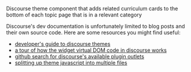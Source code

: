 Discourse theme component that adds related curriculum cards to the bottom of each topic page that is in a relevant category

Discourse's dev documentation is unfortunately limited to blog posts and their own source code. Here are some resources you might find useful:
- [developer's guide to discourse themes](https://meta.discourse.org/t/developer-s-guide-to-discourse-themes/93648)
- [a tour of how the widget virtual DOM code in discourse works](https://meta.discourse.org/t/a-tour-of-how-the-widget-virtual-dom-code-in-discourse-works/40347)
- [github search for discourse's available plugin outlets](https://github.com/discourse/discourse/search?q=plugin-outlet&unscoped_q=plugin-outlet)
- [splitting up theme javascript into multiple files](https://meta.discourse.org/t/splitting-up-theme-javascript-into-multiple-files/119369)
